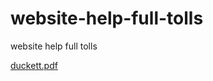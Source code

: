 # website-help-full-tolls
website help full tolls


[duckett.pdf](https://github.com/Siddiquiweb/website-help-full-tolls/files/14811427/duckett.pdf)
